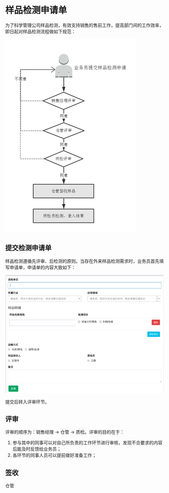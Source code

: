 # 样品检测申请单

为了科学管理公司样品检测，有效支持销售的售前工作，提高部门间的工作效率，即日起对样品检测流程做如下规范：

![](images/benchmark-flow.png)


## 提交检测申请单

样品检测遵循先评审、后检测的原则。当存在外来样品检测需求时，业务员首先填写申请单，申请单的内容大致如下：

![](images/benchmark-create.png)

提交后转入评审环节。

## 评审

评审的顺序为：销售经理 -> 仓管 -> 质检。评审的目的在于：

1. 参与其中的同事可以对自己所负责的工作环节进行审核，发现不合要求的内容后能及时反馈给业务员；
2. 各环节的同事人员可以提前做好准备工作；

## 签收

仓管
